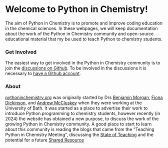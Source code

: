 # Welcome to Python in Chemistry!

The aim of Python in Chemistry is to promote and improve coding education in the chemical sciences. 
In these webpages, we will keep documentation about the work of the Python in Chemistry community and open-source educational material that my be used to teach Python to chemistry students. 

### Get Involved

The easiest way to get involved in the Python in Chemistry community is to join the [discussions on Github](https://github.com/orgs/pythoninchemistry/discussions).
To be involved in the discussions it is necessary to [have a Github account](https://docs.github.com/en/get-started/start-your-journey/creating-an-account-on-github#).

### About

[pythoninchemistry.org](https://pythoninchemistry.org) was originally started by Drs [Benjamin Morgan](https://researchportal.bath.ac.uk/en/persons/benjamin-morgan), [Fiona Dickinson](https://researchportal.bath.ac.uk/en/persons/fiona-dickinson/), and [Andrew McCluskey](https://www.bristol.ac.uk/people/person/Andrew-McCluskey-026a602b-d287-4a0c-a5f6-6ebfb45867b7/) when they were working at the University of Bath. 
It was started as a place to advertise their work to introduce Python programming to chemistry students, however recently (in 2024) the website has obtained a new purpose, to discuss the work of the growing Python in Chemistry community. 
A good place to start to learn about this community is reading the blogs that came from the "Teaching Python in Chemistry Meeting", discussing the [State of Teaching](https://pythoninchemistry.org/state-of-teaching.html) and the potential for a future [Shared Resource](https://pythoninchemistry.org/resources.html)
